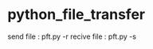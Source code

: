 # python_file_transfer

send file   : pft.py -r <filename> <PORT>
recive file : pft.py -s <filename> <IP> <PORT>
